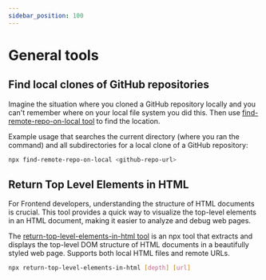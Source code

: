 ```yaml
---
sidebar_position: 100
---
```


# General tools

## Find local clones of GitHub repositories

Imagine the situation where you cloned a GitHub repository locally and you can't remember where on your local file system you did this. Then use [find-remote-repo-on-local tool](https://github.com/kordwarshuis/find-remote-repo-on-local/blob/main/README.md) to find the location.

Example usage that searches the current directory (where you ran the command) and all subdirectories for a local clone of a GitHub repository:

```bash
npx find-remote-repo-on-local <github-repo-url>
```

## Return Top Level Elements in HTML

For Frontend developers, understanding the structure of HTML documents is crucial. This tool provides a quick way to visualize the top-level elements in an HTML document, making it easier to analyze and debug web pages.

The [return-top-level-elements-in-html tool](https://github.com/kordwarshuis/return-top-level-elements-in-html/blob/main/README.md) is an npx tool that extracts and displays the top-level DOM structure of HTML documents in a beautifully styled web page. Supports both local HTML files and remote URLs.

```bash
npx return-top-level-elements-in-html [depth] [url]
```
